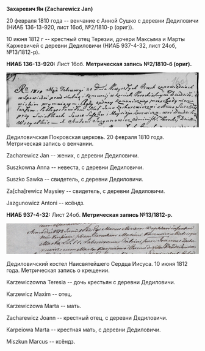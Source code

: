 **Захаревич Ян (Zacharewicz Jan)**

20 февраля 1810 года -- венчание с Анной Сушко с деревни Дедиловичи
(НИАБ 136-13-920, лист 16об, №2/1810-р (ориг)).

10 июня 1812 г -- крестный отец Терезии, дочери Максыма и Марты
Каржевичей с деревни Дедиловичи (НИАБ 937-4-32, лист 24об, №13/1812-р).

**НИАБ 136-13-920:** Лист 16об. **Метрическая запись №2/1810-б (ориг).**

![](./media/e55e11acb581754bc3ffa876da4a3442a38be210.png)

Дедиловичская Покровская церковь. 20 февраля 1810 года. Метрическая
запись о венчании.

Zacharewicz Jan -- жених, с деревни Дедиловичи.

Suszkowna Anna -- невеста, с деревни Дедиловичи.

Suszko Sawka -- свидетель, с деревни Дедиловичи.

Za\[cha\]rewicz Maysiey -- свидетель, с деревни Дедиловичи.

Jazgunowicz Antoni -- ксёндз.

**НИАБ 937-4-32:** Лист 24об. **Метрическая запись №13/1812-р.**

![](./media/5626964b34363a019bbc847ca6a407b180ff2e5b.png)

Дедиловичский костел Наисвятейшего Сердца Иисуса. 10 июня 1812 года.
Метрическая запись о крещении.

Karzewiczowna Teresia -- дочь крестьян с деревни Дедиловичи.

Karzewicz Maxim -- отец.

Karzewiczowa Marta -- мать.

Zacharewicz Joann -- крестный отец, с деревни Дедиловичи.

Karpeiowa Marta -- крестная мать, с деревни Дедиловичи.

Miszkun Marcus -- ксёндз.
